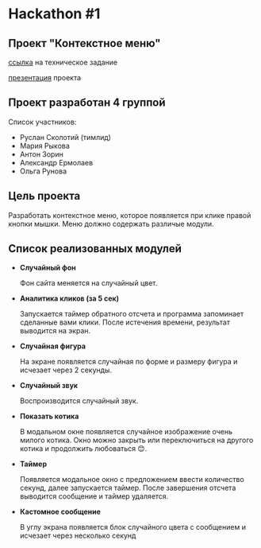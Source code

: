 # Hackathon #1
## Проект "Контекстное меню"

[ссылка](https://vladilen.notion.site/Hackathon-1-cbe7bda36d4a4150ab2d80281737fdbd) на техническое задание

[презентация](https://ruslanskolotiy.github.io/hackathon/dist/) проекта

## Проект разработан 4 группой
Список участников: 

- Руслан Сколотий (тимлид)
- Мария Рыкова
- Антон Зорин
- Александр Ермолаев
- Ольга Рунова

## Цель проекта
 Разработать контекстное меню, которое появляется при клике правой кнопки мышки. Меню должно содержать различые модули.

## Список реализованных модулей

- __Случайный фон__
  
  Фон сайта меняется на случайный цвет.

- __Аналитика кликов (за 5 сек)__

  Запускается таймер обратного отсчета и программа запоминает сделанные вами клики. После истечения времени, результат выводится на экран.
 
- __Случайная фигура__

  На экране появляется случайная по форме и размеру фигура и исчезает через 2 секунды.

- __Случайный звук__

  Воспроизводится случайный звук.

- __Показать котика__

  В модальном окне появляется случайное изображение очень милого котика.
  Окно можно закрыть или переключиться на другого котика и продолжить любоваться 😊.

- __Таймер__

  Появляется модальное окно с предложением ввести количество секунд, далее запускается таймер. После завершения отсчета выводится сообщение и таймер удаляется.

- __Кастомное сообщение__

  В углу экрана появляется блок случайного цвета с сообщением и исчезает через несколько секунд

